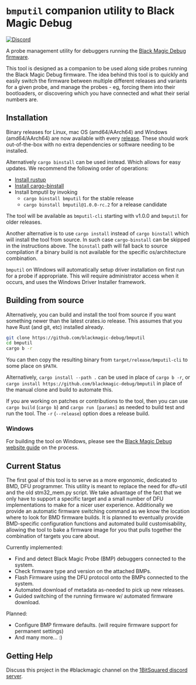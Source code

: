 # `bmputil` companion utility to Black Magic Debug

[![Discord](https://img.shields.io/discord/613131135903596547?logo=discord)](https://discord.gg/P7FYThy)

A probe management utility for debuggers running the [Black Magic Debug firmware](https://black-magic.org/).

This tool is designed as a companion to be used along side probes running the Black Magic Debug firmware.
The idea behind this tool is to quickly and easily switch the firmware between multiple different releases
and variants for a given probe, and manage the probes - eg, forcing them into their bootloaders, or discovering
which you have connected and what their serial numbers are.

## Installation

Binary releases for Linux, mac OS (amd64/AArch64) and Windows (amd64/AArch64) are now available with every
[release](https://github.com/blackmagic-debug/bmputil/releases). These should work out-of-the-box with no
extra dependencies or software needing to be installed.

Alternatively `cargo binstall` can be used instead. Which allows for easy updates.
We recommend the following order of operations:
* [Install rustup](https://rustup.rs/)
* [Install cargo-binstall](https://github.com/cargo-bins/cargo-binstall?tab=readme-ov-file#installation)
* Install bmputil by invoking
  * `cargo binstall bmputil` for the stable release
  * `cargo binstall bmputil@1.0.0-rc.2` for a release candidate

The tool will be available as `bmputil-cli` starting with v1.0.0 and `bmputil` for older releases.

Another alternative is to use `cargo install` instead of `cargo binstall` which will install the tool from source. In
such case `cargo-binstall` can be skipped in the instructions above. The `binstall` path will fall back to source
compilation if a binary build is not available for the specific os/architecture combination.

`bmputil` on Windows will automatically setup driver installation on first run for a probe if appropriate.
This will require administrator access when it occurs, and uses the Windows Driver Installer framework.

## Building from source

Alternatively, you can build and install the tool from source if you want something newer than the latest
crates.io release. This assumes that you have Rust (and git, etc) installed already.

```sh
git clone https://github.com/blackmagic-debug/bmputil
cd bmputil
cargo b -r
```

You can then copy the resulting binary from `target/release/bmputil-cli` to some place on `$PATH`.

Alternatively, `cargo install --path .` can be used in place of `cargo b -r`, or
`cargo install https://github.com/blackmagic-debug/bmputil` in place of the manual clone and build to automate this.

If you are working on patches or contributions to the tool, then you can use `cargo build` (`cargo b`) and
`cargo run [params]` as needed to build test and run the tool. The `-r` (`--release`) option does a release
build.

### Windows

For building the tool on Windows, please see the
[Black Magic Debug website guide](https://black-magic.org/knowledge/bmputil-on-windows.html) on the process.

## Current Status

The first goal of this tool is to serve as a more ergonomic, dedicated to BMD, DFU programmer. This utility is meant
to replace the need for dfu-util and the old stm32_mem.py script. We take advantage of the fact that we only have to
support a specific target and a small number of DFU implementations to make for a nicer user experience. Additionally
we provide an automatic firmware switching command as we know the location where to look for BMD firmware builds. It
is planned to eventually provide BMD-specific configuration functions and automated build customisability, allowing
the tool to bake a firmware image for you that pulls together the combination of targets you care about.

Currently implemented:

* Find and detect Black Magic Probe (BMP) debuggers connected to the system.
* Check firmware type and version on the attached BMPs.
* Flash Firmware using the DFU protocol onto the BMPs connected to the system.
* Automated download of metadata as-needed to pick up new releases.
* Guided switching of the running firmware w/ automated firmware download.

Planned:

* Configure BMP firmware defaults. (will require firmware support for permanent settings)
* And many more... :)

## Getting Help

Discuss this project in the #blackmagic channel on the [1BitSquared discord server](https://discord.gg/P7FYThy).
